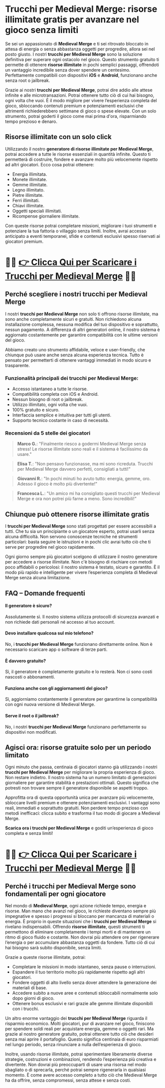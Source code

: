 <h1>Trucchi per Medieval Merge: risorse illimitate gratis per avanzare nel gioco senza limiti</h1>

<p>Se sei un appassionato di <strong>Medieval Merge</strong> e ti sei ritrovato bloccato in attesa di energia o senza abbastanza oggetti per progredire, allora sei nel posto giusto. I nostri <strong>trucchi per Medieval Merge</strong> sono la soluzione definitiva per superare ogni ostacolo nel gioco. Questo strumento gratuito ti permette di ottenere <strong>risorse illimitate</strong> in pochi semplici passaggi, offrendoti un vantaggio incredibile senza dover spendere un centesimo. Perfettamente compatibili con dispositivi <strong>iOS</strong> e <strong>Android</strong>, funzionano anche senza root o jailbreak.</p>

<p>Grazie ai nostri <strong>trucchi per Medieval Merge</strong>, potrai dire addio alle attese infinite e alle microtransazioni. Potrai ottenere tutto ciò di cui hai bisogno, ogni volta che vuoi. È il modo migliore per vivere l’esperienza completa del gioco, sbloccando contenuti premium e potenziamenti esclusivi che altrimenti richiederebbero settimane di gioco o spese elevate. Con un solo strumento, potrai goderti il gioco come mai prima d'ora, risparmiando tempo prezioso e denaro.</p>

<h2>Risorse illimitate con un solo click</h2>

<p>Utilizzando il nostro <strong>generatore di risorse illimitate per Medieval Merge</strong>, potrai accedere a tutte le risorse essenziali in quantità infinite. Questo ti permetterà di costruire, fondere e avanzare molto più velocemente rispetto ad altri giocatori. Ecco cosa potrai ottenere:</p>

<ul>
  <li>Energia illimitata.</li>
  <li>Monete illimitate.</li>
  <li>Gemme illimitate.</li>
  <li>Legno illimitato.</li>
  <li>Pietre illimitate.</li>
  <li>Ferri illimitati.</li>
  <li>Chiavi illimitate.</li>
  <li>Oggetti speciali illimitati.</li>
  <li>Ricompense giornaliere illimitate.</li>
</ul>

<p>Con queste risorse potrai completare missioni, migliorare i tuoi strumenti e potenziare la tua fattoria o villaggio senza limiti. Inoltre, avrai accesso anticipato a eventi temporanei, sfide e contenuti esclusivi spesso riservati ai giocatori premium.</p>

# 🔴🔴 **[👉 Clicca Qui per Scaricare i Trucchi per Medieval Merge](https://tinyurl.com/TruccApp)** 🔴🔴

<h2>Perché scegliere i nostri trucchi per Medieval Merge</h2>

<p>I nostri <strong>trucchi per Medieval Merge</strong> non solo ti offrono risorse illimitate, ma sono anche completamente sicuri e gratuiti. Non richiedono alcuna installazione complessa, nessuna modifica del tuo dispositivo e soprattutto, nessun pagamento. A differenza di altri generatori online, il nostro sistema è aggiornato costantemente per garantire compatibilità con le ultime versioni del gioco.</p>

<p>Abbiamo creato uno strumento affidabile, veloce e user-friendly, che chiunque può usare anche senza alcuna esperienza tecnica. Tutto è pensato per permetterti di ottenere vantaggi immediati in modo sicuro e trasparente.</p>

<h3>Funzionalità principali dei trucchi per Medieval Merge:</h3>
<ul>
  <li>Accesso istantaneo a tutte le risorse.</li>
  <li>Compatibilità completa con iOS e Android.</li>
  <li>Nessun bisogno di root o jailbreak.</li>
  <li>Utilizzo illimitato, ogni volta che vuoi.</li>
  <li>100% gratuito e sicuro.</li>
  <li>Interfaccia semplice e intuitiva per tutti gli utenti.</li>
  <li>Supporto tecnico costante in caso di necessità.</li>
</ul>

<h3>Recensioni da 5 stelle dei giocatori</h3>
<blockquote>
  <p><strong>Marco G.</strong>: "Finalmente riesco a godermi Medieval Merge senza stress! Le risorse illimitate sono reali e il sistema è facilissimo da usare."</p>
</blockquote>
<blockquote>
  <p><strong>Elisa T.</strong>: "Non pensavo funzionasse, ma mi sono ricreduta. Trucchi per Medieval Merge davvero perfetti, consigliati a tutti!"</p>
</blockquote>
<blockquote>
  <p><strong>Giovanni R.</strong>: "In pochi minuti ho avuto tutto: energia, gemme, oro. Adesso il gioco è molto più divertente!"</p>
</blockquote>
<blockquote>
  <p><strong>Francesca L.</strong>: "Un amico mi ha consigliato questi trucchi per Medieval Merge e ora non potrei più farne a meno. Sono incredibili!"</p>
</blockquote>

<h2>Chiunque può ottenere risorse illimitate gratis</h2>

<p>I <strong>trucchi per Medieval Merge</strong> sono stati progettati per essere accessibili a tutti. Che tu sia un principiante o un giocatore esperto, potrai usarli senza alcuna difficoltà. Non servono conoscenze tecniche né strumenti particolari: basta seguire le istruzioni e in pochi clic avrai tutto ciò che ti serve per progredire nel gioco rapidamente.</p>

<p>Ogni giorno sempre più giocatori scelgono di utilizzare il nostro generatore per accedere a risorse illimitate. Non c'è bisogno di rischiare con metodi poco affidabili o pericolosi: il nostro sistema è testato, sicuro e garantito. È il modo più rapido e intelligente per vivere l’esperienza completa di Medieval Merge senza alcuna limitazione.</p>

<h2>FAQ – Domande frequenti</h2>
<h4>Il generatore è sicuro?</h4>
<p>Assolutamente sì. Il nostro sistema utilizza protocolli di sicurezza avanzati e non richiede dati personali né accesso al tuo account.</p>

<h4>Devo installare qualcosa sul mio telefono?</h4>
<p>No, i <strong>trucchi per Medieval Merge</strong> funzionano direttamente online. Non è necessario scaricare app o software di terze parti.</p>

<h4>È davvero gratuito?</h4>
<p>Sì, il generatore è completamente gratuito e lo resterà. Non ci sono costi nascosti o abbonamenti.</p>

<h4>Funziona anche con gli aggiornamenti del gioco?</h4>
<p>Sì, aggiorniamo costantemente il generatore per garantirne la compatibilità con ogni nuova versione di Medieval Merge.</p>

<h4>Serve il root o il jailbreak?</h4>
<p>No, i nostri <strong>trucchi per Medieval Merge</strong> funzionano perfettamente su dispositivi non modificati.</p>

<h2>Agisci ora: risorse gratuite solo per un periodo limitato</h2>

<p>Ogni minuto che passa, centinaia di giocatori stanno già utilizzando i nostri <strong>trucchi per Medieval Merge</strong> per migliorare la propria esperienza di gioco. Non restare indietro. Il nostro sistema ha un numero limitato di generazioni giornaliere per garantire stabilità e prestazioni ottimali. Questo significa che potresti non trovare sempre il generatore disponibile se aspetti troppo.</p>

<p>Approfitta ora di questa opportunità unica per avanzare più velocemente, sbloccare livelli premium e ottenere potenziamenti esclusivi. I vantaggi sono reali, immediati e soprattutto gratuiti. Non perdere tempo prezioso con metodi inefficaci: clicca subito e trasforma il tuo modo di giocare a Medieval Merge.</p>

<p><strong>Scarica ora i trucchi per Medieval Merge</strong> e goditi un’esperienza di gioco completa e senza limiti!</p>

# 🔴🔴 **[👉 Clicca Qui per Scaricare i Trucchi per Medieval Merge](https://tinyurl.com/TruccApp)** 🔴🔴

<h2>Perché i trucchi per Medieval Merge sono fondamentali per ogni giocatore</h2>

<p>Nel mondo di <strong>Medieval Merge</strong>, ogni azione richiede tempo, energia e risorse. Man mano che avanzi nel gioco, le richieste diventano sempre più impegnative e spesso i progressi si bloccano per mancanza di materiali o energia. È proprio in queste situazioni che i <strong>trucchi per Medieval Merge</strong> si rivelano indispensabili. Offrendo <strong>risorse illimitate</strong>, questi strumenti ti permettono di eliminare completamente i tempi morti e di mantenere un ritmo di gioco fluido e costante. Non dovrai più attendere ore per rigenerare l’energia o per accumulare abbastanza oggetti da fondere. Tutto ciò di cui hai bisogno sarà subito disponibile, senza limiti.</p>

<p>Grazie a queste risorse illimitate, potrai:</p>

<ul>
  <li>Completare le missioni in modo istantaneo, senza pause o interruzioni.</li>
  <li>Espandere il tuo territorio molto più rapidamente rispetto agli altri giocatori.</li>
  <li>Fondere oggetti di alto livello senza dover attendere la generazione dei materiali di base.</li>
  <li>Accedere subito a nuove aree e contenuti sbloccabili normalmente solo dopo giorni di gioco.</li>
  <li>Ottenere bonus esclusivi e rari grazie alle gemme illimitate disponibili con i trucchi.</li>
</ul>

<p>Un altro enorme vantaggio dei <strong>trucchi per Medieval Merge</strong> riguarda il risparmio economico. Molti giocatori, pur di avanzare nel gioco, finiscono per spendere soldi reali per acquistare energia, gemme o oggetti rari. Ma grazie al nostro generatore gratuito, potrai ottenere tutto ciò che desideri senza mai aprire il portafoglio. Questo significa centinaia di euro risparmiati nel lungo periodo, senza rinunciare a nulla dell’esperienza di gioco.</p>

<p>Inoltre, usando risorse illimitate, potrai sperimentare liberamente diverse strategie, costruzioni e combinazioni, rendendo l’esperienza più creativa e divertente. Non dovrai più preoccuparti di usare una risorsa nel modo sbagliato o di sprecarla, perché potrai sempre rigenerarla in qualsiasi momento. È come avere accesso completo a tutto ciò che Medieval Merge ha da offrire, senza compromessi, senza attese e senza costi.</p>
